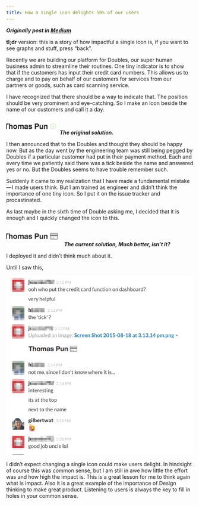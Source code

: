 ```yaml
---
title: How a single icon delights 50% of our users
---
```

***Originally post in [Medium](https://medium.com/@gilbertwat/how-a-single-icon-delights-50-of-our-customers-249a4f254f9#.m6jjbuqsb)***

**tl;dr** version: this is a story of how impactful a single icon is, if you want to see graphs and stuff, press “back”.

Recently we are building our platform for Doubles, our super human business admin to streamline their routines. One tiny indicator is to show that if the customers has input their credit card numbers. This allows us to charge and to pay on behalf of our customers for services from our partners or goods, such as card scanning service.

I have recognized that there should be a way to indicate that. The position should be very prominent and eye-catching. So I make an icon beside the name of our customers and call it a day.


![Original Solution](/assets/images/2015-11-05-how-a-single-icon-delights/original.png)
***The original solution.***

I then announced that to the Doubles and thought they should be happy now. But as the day went by the engineering team was still being pegged by Doubles if a particular customer had put in their payment method. Each and every time we patiently said there was a tick beside the name and answered yes or no. But the Doubles seems to have trouble remember such.

Suddenly it came to my realization that I have made a fundamental mistake — I made users think. But I am trained as engineer and didn’t think the importance of one tiny icon. So I put it on the issue tracker and procastinated.

As last maybe in the sixth time of Double asking me, I decided that it is enough and I quickly changed the icon to this.

![Current Solution](/assets/images/2015-11-05-how-a-single-icon-delights/current.png)
***The current solution, Much better, isn’t it?***

I deployed it and didn’t think much about it.

Until I saw this,

![Reaction](/assets/images/2015-11-05-how-a-single-icon-delights/reaction.png)

I didn’t expect changing a single icon could make users delight. In hindsight of course this was common sense, but I am still in awe how little the effort was and how high the impact is. This is a great lesson for me to think again what is impact. Also it is a great example of the importance of Design thinking to make great product. Listening to users is always the key to fill in holes in your common sense.
